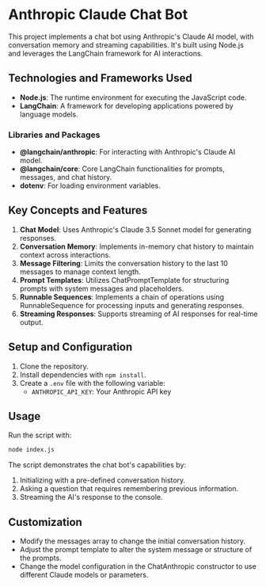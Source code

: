 # Anthropic Claude Chat Bot

This project implements a chat bot using Anthropic's Claude AI model, with conversation memory and streaming capabilities. It's built using Node.js and leverages the LangChain framework for AI interactions.

## Technologies and Frameworks Used

- **Node.js**: The runtime environment for executing the JavaScript code.
- **LangChain**: A framework for developing applications powered by language models.

### Libraries and Packages

- **@langchain/anthropic**: For interacting with Anthropic's Claude AI model.
- **@langchain/core**: Core LangChain functionalities for prompts, messages, and chat history.
- **dotenv**: For loading environment variables.

## Key Concepts and Features

1. **Chat Model**: Uses Anthropic's Claude 3.5 Sonnet model for generating responses.
2. **Conversation Memory**: Implements in-memory chat history to maintain context across interactions.
3. **Message Filtering**: Limits the conversation history to the last 10 messages to manage context length.
4. **Prompt Templates**: Utilizes ChatPromptTemplate for structuring prompts with system messages and placeholders.
5. **Runnable Sequences**: Implements a chain of operations using RunnableSequence for processing inputs and generating responses.
6. **Streaming Responses**: Supports streaming of AI responses for real-time output.

## Setup and Configuration

1. Clone the repository.
2. Install dependencies with `npm install`.
3. Create a `.env` file with the following variable:
   - `ANTHROPIC_API_KEY`: Your Anthropic API key

## Usage

Run the script with:

```bash
node index.js
```

The script demonstrates the chat bot's capabilities by:

1. Initializing with a pre-defined conversation history.
2. Asking a question that requires remembering previous information.
3. Streaming the AI's response to the console.

## Customization

- Modify the messages array to change the initial conversation history.
- Adjust the prompt template to alter the system message or structure of the prompts.
- Change the model configuration in the ChatAnthropic constructor to use different Claude models or parameters.